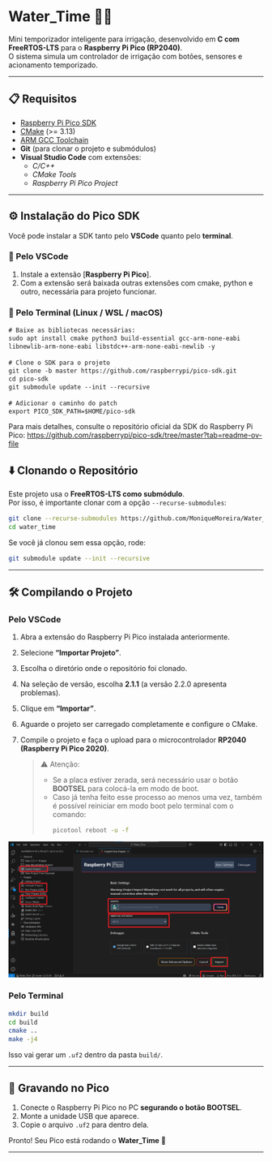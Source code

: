 # Water_Time 🚰🌱

Mini temporizador inteligente para irrigação, desenvolvido em **C com FreeRTOS-LTS** para o **Raspberry Pi Pico (RP2040)**.  
O sistema simula um controlador de irrigação com botões, sensores e acionamento temporizado.

---

## 📋 Requisitos

- [Raspberry Pi Pico SDK](https://github.com/raspberrypi/pico-sdk)
- [CMake](https://cmake.org/download/) (>= 3.13)
- [ARM GCC Toolchain](https://developer.arm.com/downloads/-/arm-gnu-toolchain-downloads)
- **Git** (para clonar o projeto e submódulos)
- **Visual Studio Code** com extensões:
  - *C/C++*
  - *CMake Tools*
  - *Raspberry Pi Pico Project*

---

## ⚙️ Instalação do Pico SDK

Você pode instalar a SDK tanto pelo **VSCode** quanto pelo **terminal**.

### 🔹 Pelo VSCode
1. Instale a extensão [**Raspberry Pi Pico**].
2. Com a extensão será baixada outras extensões com cmake, python e outro, necessária para projeto funcionar.

### 🔹 Pelo Terminal (Linux / WSL / macOS)
```
# Baixe as bibliotecas necessárias:
sudo apt install cmake python3 build-essential gcc-arm-none-eabi libnewlib-arm-none-eabi libstdc++-arm-none-eabi-newlib -y

# Clone o SDK para o projeto
git clone -b master https://github.com/raspberrypi/pico-sdk.git
cd pico-sdk
git submodule update --init --recursive

# Adicionar o caminho do patch
export PICO_SDK_PATH=$HOME/pico-sdk

```

Para mais detalhes, consulte o repositório oficial da SDK do Raspberry Pi Pico: https://github.com/raspberrypi/pico-sdk/tree/master?tab=readme-ov-file

## ⬇️ Clonando o Repositório

Este projeto usa o **FreeRTOS-LTS como submódulo**.  
Por isso, é importante clonar com a opção `--recurse-submodules`:

```bash
git clone --recurse-submodules https://github.com/MoniqueMoreira/Water_Time.git
cd water_time
```

Se você já clonou sem essa opção, rode:

```bash
git submodule update --init --recursive
```

---

## 🛠️ Compilando o Projeto

### Pelo VSCode
1. Abra a extensão do Raspberry Pi Pico instalada anteriormente.  
2. Selecione **“Importar Projeto”**.  
3. Escolha o diretório onde o repositório foi clonado.  
4. Na seleção de versão, escolha **2.1.1** (a versão 2.2.0 apresenta problemas).  
5. Clique em **“Importar”**.  
6. Aguarde o projeto ser carregado completamente e configure o CMake.  
7. Compile o projeto e faça o upload para o microcontrolador **RP2040 (Raspberry Pi Pico 2020)**.  

   > ⚠️ Atenção:  
   > - Se a placa estiver zerada, será necessário usar o botão **BOOTSEL** para colocá-la em modo de boot.  
   > - Caso já tenha feito esse processo ao menos uma vez, também é possível reiniciar em modo boot pelo terminal com o comando:  
   >   ```bash
   >   picotool reboot -u -f
   >   ```


![Extensão Pico Vscode](sdk_pico.png)

### Pelo Terminal
```bash
mkdir build
cd build
cmake ..
make -j4
```

Isso vai gerar um `.uf2` dentro da pasta `build/`.

---

## 🚀 Gravando no Pico

1. Conecte o Raspberry Pi Pico no PC **segurando o botão BOOTSEL**.
2. Monte a unidade USB que aparece.
3. Copie o arquivo `.uf2` para dentro dela.

Pronto! Seu Pico está rodando o **Water_Time** 🎉

---

